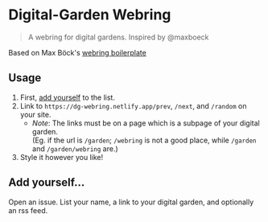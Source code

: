 # Digital-Garden Webring
> A webring for digital gardens. Inspired by @maxboeck

Based on Max Böck's [webring boilerplate](https://github.com/maxboeck/webring)

## Usage
1. First, [add yourself](#add-yourself) to the list.
2. Link to `https://dg-webring.netlify.app/prev`, `/next`, and `/random` on your site.
    - *Note*: The links must be on a page which is a subpage of your digital garden.\
      (Eg. if the url is `/garden`; `/webring` is not a good place, while `/garden` and `/garden/webring` are.)
3. Style it however you like!

## Add yourself...
Open an issue. List your name, a link to your digital garden, and optionally an rss feed.
